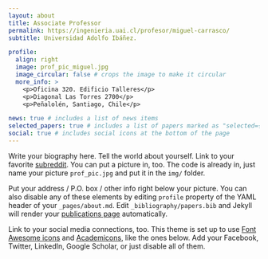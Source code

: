 ```yaml
---
layout: about
title: Associate Professor
permalink: https://ingenieria.uai.cl/profesor/miguel-carrasco/
subtitle: Universidad Adolfo Ibáñez.

profile:
  align: right
  image: prof_pic_miguel.jpg
  image_circular: false # crops the image to make it circular
  more_info: >
    <p>Oficina 320. Edificio Talleres</p>
    <p>Diagonal Las Torres 2700</p>
    <p>Peñalolén, Santiago, Chile</p>

news: true # includes a list of news items
selected_papers: true # includes a list of papers marked as "selected={true}"
social: true # includes social icons at the bottom of the page
---
```


Write your biography here. Tell the world about yourself. Link to your favorite [subreddit](http://reddit.com). You can put a picture in, too. The code is already in, just name your picture `prof_pic.jpg` and put it in the `img/` folder.

Put your address / P.O. box / other info right below your picture. You can also disable any of these elements by editing `profile` property of the YAML header of your `_pages/about.md`. Edit `_bibliography/papers.bib` and Jekyll will render your [publications page](/al-folio/publications/) automatically.

Link to your social media connections, too. This theme is set up to use [Font Awesome icons](https://fontawesome.com/) and [Academicons](https://jpswalsh.github.io/academicons/), like the ones below. Add your Facebook, Twitter, LinkedIn, Google Scholar, or just disable all of them.
